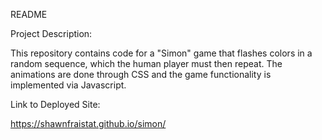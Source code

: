 README

Project Description:

This repository contains code for a "Simon" game that flashes colors in a
random sequence, which the human player must then repeat. The animations are
done through CSS and the game functionality is implemented via Javascript.


Link to Deployed Site:

https://shawnfraistat.github.io/simon/
